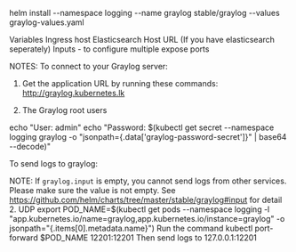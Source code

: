helm install --namespace logging --name graylog stable/graylog --values graylog-values.yaml


Variables
Ingress host
Elasticsearch Host URL (If you have elasticsearch seperately)
Inputs - to configure multiple expose ports


NOTES:
To connect to your Graylog server:

1. Get the application URL by running these commands:
  http://graylog.kubernetes.lk

2. The Graylog root users

  echo "User: admin"
  echo "Password: $(kubectl get secret --namespace logging graylog -o "jsonpath={.data['graylog-password-secret']}" | base64 --decode)"

To send logs to graylog:

  NOTE: If `graylog.input` is empty, you cannot send logs from other services. Please make sure the value is not empty.
        See https://github.com/helm/charts/tree/master/stable/graylog#input for detail
2. UDP
  export POD_NAME=$(kubectl get pods --namespace logging -l "app.kubernetes.io/name=graylog,app.kubernetes.io/instance=graylog" -o jsonpath="{.items[0].metadata.name}")
  Run the command
  kubectl port-forward $POD_NAME 12201:12201
  Then send logs to 127.0.0.1:12201